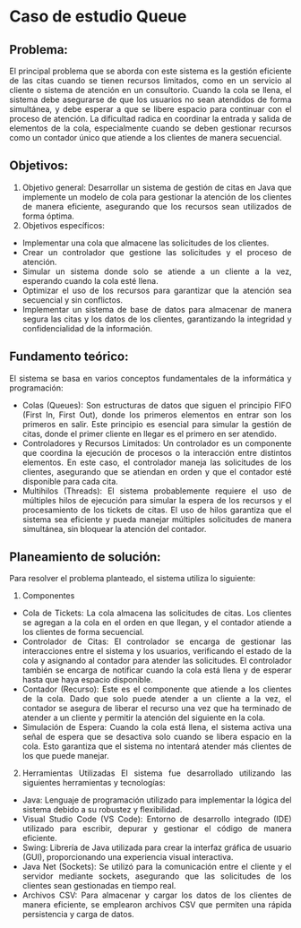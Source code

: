 # Caso de estudio Queue

## Problema:

<div style="text-align: justify"> 
El principal problema que se aborda con este sistema es la gestión eficiente de las citas cuando se tienen recursos limitados, como en un servicio al cliente o sistema de atención en un consultorio. Cuando la cola se llena, el sistema debe asegurarse de que los usuarios no sean atendidos de forma simultánea, y debe esperar a que se libere espacio para continuar con el proceso de atención. La dificultad radica en coordinar la entrada y salida de elementos de la cola, especialmente cuando se deben gestionar recursos como un contador único que atiende a los clientes de manera secuencial.

## Objetivos:

1. Objetivo general: Desarrollar un sistema de gestión de citas en Java que implemente un modelo de cola para gestionar la atención de los clientes de manera eficiente, asegurando que los recursos sean utilizados de forma óptima.
2. Objetivos específicos:

- Implementar una cola que almacene las solicitudes de los clientes.
- Crear un controlador que gestione las solicitudes y el proceso de atención.
- Simular un sistema donde solo se atiende a un cliente a la vez, esperando cuando la cola esté llena.
- Optimizar el uso de los recursos para garantizar que la atención sea secuencial y sin conflictos.
- Implementar un sistema de base de datos para almacenar de manera segura las citas y los datos de los clientes, garantizando la integridad y confidencialidad de la información.

## Fundamento teórico:

El sistema se basa en varios conceptos fundamentales de la informática y programación:

- Colas (Queues): Son estructuras de datos que siguen el principio FIFO (First In, First Out), donde los primeros elementos en entrar son los primeros en salir. Este principio es esencial para simular la gestión de citas, donde el primer cliente en llegar es el primero en ser atendido.
- Controladores y Recursos Limitados: Un controlador es un componente que coordina la ejecución de procesos o la interacción entre distintos elementos. En este caso, el controlador maneja las solicitudes de los clientes, asegurando que se atiendan en orden y que el contador esté disponible para cada cita.
- Multihilos (Threads): El sistema probablemente requiere el uso de múltiples hilos de ejecución para simular la espera de los recursos y el procesamiento de los tickets de citas. El uso de hilos garantiza que el sistema sea eficiente y pueda manejar múltiples solicitudes de manera simultánea, sin bloquear la atención del contador.

## Planeamiento de solución:

Para resolver el problema planteado, el sistema utiliza lo siguiente:

1. Componentes

- Cola de Tickets: La cola almacena las solicitudes de citas. Los clientes se agregan a la cola en el orden en que llegan, y el contador atiende a los clientes de forma secuencial.
- Controlador de Citas: El controlador se encarga de gestionar las interacciones entre el sistema y los usuarios, verificando el estado de la cola y asignando al contador para atender las solicitudes. El controlador también se encarga de notificar cuando la cola está llena y de esperar hasta que haya espacio disponible.
- Contador (Recurso): Este es el componente que atiende a los clientes de la cola. Dado
  que solo puede atender a un cliente a la vez, el contador se asegura de liberar el
  recurso una vez que ha terminado de atender a un cliente y permitir la atención del
  siguiente en la cola.
- Simulación de Espera: Cuando la cola está llena, el sistema activa una señal de
  espera que se desactiva solo cuando se libera espacio en la cola. Esto garantiza que el
  sistema no intentará atender más clientes de los que puede manejar.

2. Herramientas Utilizadas
   El sistema fue desarrollado utilizando las siguientes herramientas y tecnologías:

- Java: Lenguaje de programación utilizado para implementar la lógica del sistema debido
  a su robustez y flexibilidad.
- Visual Studio Code (VS Code): Entorno de desarrollo integrado (IDE) utilizado para
  escribir, depurar y gestionar el código de manera eficiente.
- Swing: Librería de Java utilizada para crear la interfaz gráfica de usuario (GUI),
  proporcionando una experiencia visual interactiva.
- Java Net (Sockets): Se utilizó para la comunicación entre el cliente y el servidor
  mediante sockets, asegurando que las solicitudes de los clientes sean gestionadas en
  tiempo real.
- Archivos CSV: Para almacenar y cargar los datos de los clientes de manera eficiente,
se emplearon archivos CSV que permiten una rápida persistencia y carga de datos.
<div/>
